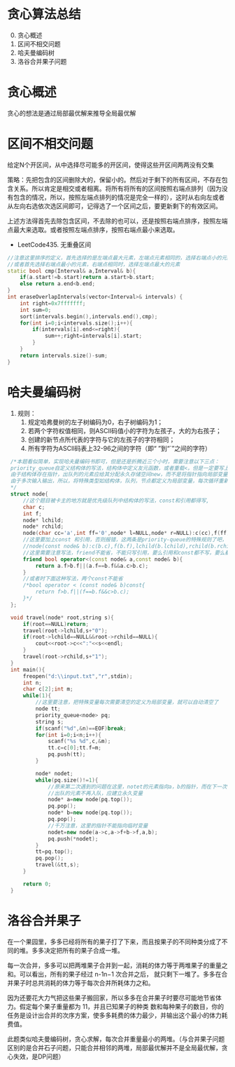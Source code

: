 

# 贪心算法总结
0. 贪心概述
1. 区间不相交问题
2. 哈夫曼编码树
3. 洛谷合并果子问题

# 贪心概述

贪心的想法是通过局部最优解来推导全局最优解

# 区间不相交问题

给定N个开区间，从中选择尽可能多的开区间，使得这些开区间两两没有交集

策略：先把包含的区间删除大的，保留小的。然后对于剩下的所有区间，不存在包含关系。所以肯定是相交或者相离。将所有将所有的区间按照右端点排列（因为没有包含的情况，所以，按照左端点排列的情况是完全一样的），这时从右向左或者从左向右选依次选区间即可，记得选了一个区间之后，要更新剩下的有效区间。

上述方法得首先去除包含区间，不去除的也可以，还是按照右端点排序，按照左端点最大来选取。或者按照左端点排序，按照右端点最小来选取。

* LeetCode435. 无重叠区间

```cpp
//注意这里排序的定义，首先选择的是左端点最大元素，左端点元素相同的，选择右端点小的元素
//或者首先选择右端点最小的元素，右端点相同时，选择左端点最大的元素
static bool cmp(Interval& a,Interval& b){
	if(a.start!=b.start)return a.start>b.start;
	else return a.end<b.end;
}
int eraseOverlapIntervals(vector<Interval>& intervals) {
	int right=0x7fffffff;
	int sum=0;
	sort(intervals.begin(),intervals.end(),cmp);
	for(int i=0;i<intervals.size();i++){
		if(intervals[i].end<=right){
			sum++;right=intervals[i].start;
		}
	}
	return intervals.size()-sum;
}
```

# 哈夫曼编码树

1. 规则：
	1. 规定哈弗曼树的左子树编码为0，右子树编码为1；
	2. 若两个字符权值相同，则ASCII码值小的字符为左孩子，大的为右孩子；
	3. 创建的新节点所代表的字符与它的左孩子的字符相同；
	4. 所有字符为ASCII码表上32-96之间的字符（即“ ”到“`”之间的字符）

```cpp
 /*本题看似简单，实现哈夫曼编码书即可，但是还是折腾近三个小时，需要注意以下三点：
 priority_queue自定义结构体的写法，结构体中定义友元函数，或者重载<，但是一定要写上两个const和引用
 由于结构体存在指针，出队列的元素应给其分配永久存储空间new，而不是将指针指向局部变量
 由于多次输入输出，所以，将特殊类型如结构体，队列，节点都定义为局部变量，每次循环重新定义即可
 */
 struct node{
     //这个题目被卡主的地方就是优先级队列中结构体的写法，const和引用都得写,
     char c;
     int f;
     node* lchild;
     node* rchild;
     node(char cc='a',int ff='0',node* l=NULL,node* r=NULL):c(cc),f(ff),lchild(l),rchild(r){}
     //这里要加上const 和引用，否则报错，这两条是priority-queue的特殊规则了吧，暂时先不深究了，先记住。结构体优先级队列必备知识
     //node(const node& b):c(b.c),f(b.f),lchild(b.lchild),rchild(b.rchild){}
     //这里需要注意写法，friend不能省，不能只写引用，要么引用和const都不写，要么都写
     friend bool operator<(const node& a,const node& b){
         return a.f>b.f||(a.f==b.f&&a.c>b.c);
     }
     //或者时下面这种写法，两个const不能省
     /*bool operator < (const node& b)const{
         return f>b.f||(f==b.f&&c>b.c);
     }*/
 };

 void travel(node* root,string s){
     if(root==NULL)return;
     travel(root->lchild,s+"0");
     if(root->lchild==NULL&&root->rchild==NULL){
         cout<<root->c<<":"<<s<<endl;
     }
     travel(root->rchild,s+"1");
 }
 int main(){
     freopen("d:\\input.txt","r",stdin);
     int n;
     char c[2];int m;
     while(1){
         //这里要注意，把特殊变量每次需要清空的定义为局部变量，就可以自动清空了
         node tt;
         priority_queue<node> pq;
         string s;
         if(scanf("%d",&n)==EOF)break;
         for(int i=0;i<n;i++){
             scanf("%s %d",c,&m);
             tt.c=c[0];tt.f=m;
             pq.push(tt);
         }

         node* nodet;
         while(pq.size()!=1){
             //原来第二次遇到的问题在这里，notet的元素指向a，b的指针，而在下一次循环中，a，b的值发生了变化，指针的指向也变化，原因在于指针指向的是一个临时变量
             //出队的元素不再入队，应建立永久变量
             node* a=new node(pq.top());
             pq.pop();
             node* b=new node(pq.top());
             pq.pop();
             //千万注意，这里的指针不能指向临时变量
             nodet=new node(a->c,a->f+b->f,a,b);
             pq.push(*nodet);
         }
         tt=pq.top();
         pq.pop();
         travel(&tt,s);
     }

     return 0;
 }
```

# 洛谷合并果子

在一个果园里，多多已经将所有的果子打了下来，而且按果子的不同种类分成了不同的堆。多多决定把所有的果子合成一堆。

每一次合并，多多可以把两堆果子合并到一起，消耗的体力等于两堆果子的重量之和。可以看出，所有的果子经过 n-1n−1 次合并之后， 就只剩下一堆了。多多在合并果子时总共消耗的体力等于每次合并所耗体力之和。

因为还要花大力气把这些果子搬回家，所以多多在合并果子时要尽可能地节省体力。假定每个果子重量都为 11，并且已知果子的种类 数和每种果子的数目，你的任务是设计出合并的次序方案，使多多耗费的体力最少，并输出这个最小的体力耗费值。

此题类似哈夫曼编码树，贪心求解，每次合并重量最小的两堆。（与合并果子问题区别的是合并石子问题，只能合并相邻的两堆，局部最优解并不是全局最优解，贪心失效，是DP问题）

